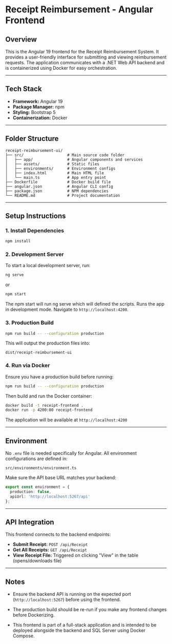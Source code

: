# Receipt Reimbursement - Angular Frontend

## Overview
This is the Angular 19 frontend for the Receipt Reimbursement System. It provides a user-friendly interface for submitting and viewing reimbursement requests. The application communicates with a .NET Web API backend and is containerized using Docker for easy orchestration.

---

## Tech Stack
- **Framework:** Angular 19
- **Package Manager:** npm
- **Styling:** Bootstrap 5
- **Containerization:** Docker

---

## Folder Structure
```
receipt-reimbursement-ui/
├── src/                   # Main source code folder
│   ├── app/               # Angular components and services
│   ├── assets/            # Static files
│   ├── environments/      # Environment configs
│   ├── index.html         # Main HTML file
│   └── main.ts            # App entry point
├── Dockerfile             # Docker build file
├── angular.json           # Angular CLI config
├── package.json           # NPM dependencies
└── README.md              # Project documentation
```

---

## Setup Instructions

### 1. Install Dependencies
```bash
npm install
```

### 2. Development Server

To start a local development server, run:

```bash
ng serve
```
or 

```bash
npm start
```
The npm start will run ng serve which will defined the scripts. 
Runs the app in development mode. Navigate to `http://localhost:4200`.

### 3. Production Build
```bash
npm run build -- --configuration production
```
This will output the production files into:
```
dist/receipt-reimbursement-ui
```

### 4. Run via Docker
Ensure you have a production build before running:
```bash
npm run build -- --configuration production
```

Then build and run the Docker container:
```bash
docker build -t receipt-frontend .
docker run -p 4200:80 receipt-frontend
```
The application will be available at `http://localhost:4200`

---

## Environment
No `.env` file is needed specifically for Angular.
All environment configurations are defined in:
```
src/environments/environment.ts
```
Make sure the API base URL matches your backend:
```ts
export const environment = {
  production: false,
  apiUrl: 'http://localhost:5267/api'
};
```

---

## API Integration
This frontend connects to the backend endpoints:
- **Submit Receipt:** `POST /api/Receipt`
- **Get All Receipts:** `GET /api/Receipt`
- **View Receipt File:** Triggered on clicking "View" in the table (opens/downloads file)

---

## Notes
- Ensure the backend API is running on the expected port (`http://localhost:5267`) before using the frontend.
- The production build should be re-run if you make any frontend changes before Dockerizing.

- This frontend is part of a full-stack application and is intended to be deployed alongside the backend and SQL Server using Docker Compose.